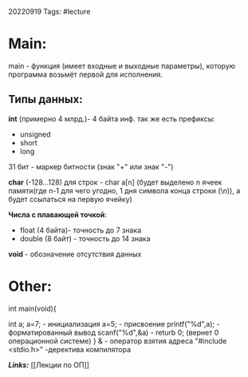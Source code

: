 20220919
Tags: #lecture

# Main:

main - функция (имеет входные и выходные параметры), которую программа возьмёт первой для исполнения.

## Типы данных: 
__int__ (примерно 4 млрд.)- 4 байта инф.
так же есть префиксы:
* unsigned 
* short
* long

31 бит - маркер битности (знак "+" или знак "-")


__char__ (-128...128) 
для строк - char a[n] (будет выделено n ячеек памяти(где n-1 для чего угодно, 1 дня символа конца строки (\n)), а будет ссылаться на первую ячейку)
 

__Числа с плавающей точкой__:
* float (4 байта)- точность до 7 знака
* double (8 байт) - точность до 14 знака


__void__ - обозначение отсутствия данных

# Other:

int main(void){

int a;
a=7;   - инициализация 
a=5;   - присвоение
printf("%d",a); - форматированный вывод
scanf("%d",&a) - 
returb 0; (вернет 0 операционной системе)
}
& - оператор взятия адреса
"#include <stdio.h>" -деректива компилятора 

***Links:*** [[Лекции по ОП]]

